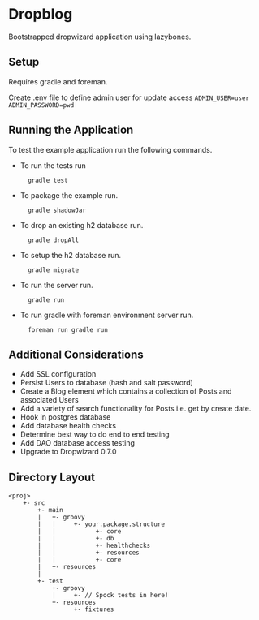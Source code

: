 # Dropblog
Bootstrapped dropwizard application using lazybones.

## Setup
Requires gradle and foreman.

Create .env file to define admin user for update access
    ```
    ADMIN_USER=user
    ADMIN_PASSWORD=pwd
    ```
## Running the Application

To test the example application run the following commands.

* To run the tests run

        gradle test

* To package the example run.

        gradle shadowJar

* To drop an existing h2 database run.

        gradle dropAll

* To setup the h2 database run.

        gradle migrate

* To run the server run.

        gradle run

* To run gradle with foreman environment server run.

        foreman run gradle run

## Additional Considerations
* Add SSL configuration
* Persist Users to database (hash and salt password)
* Create a Blog element which contains a collection of Posts and associated Users
* Add a variety of search functionality for Posts i.e. get by create date.
* Hook in postgres database
* Add database health checks
* Determine best way to do end to end testing
* Add DAO database access testing
* Upgrade to Dropwizard 0.7.0


## Directory Layout

    <proj>
        +- src
            +- main
            |   +- groovy
            |   |     +- your.package.structure
            |   |           +- core
            |   |           +- db
            |   |           +- healthchecks
            |   |           +- resources
            |   |           +- core
            |   +- resources
            |
            +- test
                +- groovy
                |     +- // Spock tests in here!
                +- resources
                      +- fixtures